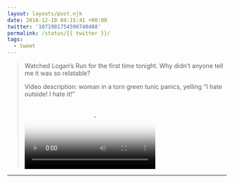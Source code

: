 ```yaml
---
layout: layouts/post.njk
date: 2018-12-10 04:15:41 +00:00
twitter: '1071981754590740480'
permalink: /status/{{ twitter }}/
tags: 
  - tweet
---
```


> Watched Logan’s Run for the first time tonight. Why didn’t anyone tell me it was so relatable? 
> 
> <p class="sr-only">Video description: woman in a torn green tunic panics, yelling “I hate outside! I hate it!”</p>
> 
> <video controls loop preload="metadata" poster="/img/DuBxqrqXgAAhJqk.jpg"><source src="/img/1071981754590740480-DuBxqrqXgAAhJqk.mp4">Your browser does not support the video tag.</video>

---
